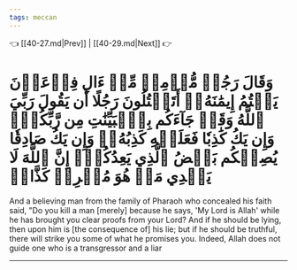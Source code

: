 ```yaml
---
tags: meccan
---
```


👈 [[40-27.md|Prev]] | [[40-29.md|Next]] 👉

# وَقَالَ رَجُلٞ مُّؤۡمِنٞ مِّنۡ ءَالِ فِرۡعَوۡنَ يَكۡتُمُ إِيمَٰنَهُۥٓ أَتَقۡتُلُونَ رَجُلًا أَن يَقُولَ رَبِّيَ ٱللَّهُ وَقَدۡ جَآءَكُم بِٱلۡبَيِّنَٰتِ مِن رَّبِّكُمۡۖ وَإِن يَكُ كَٰذِبٗا فَعَلَيۡهِ كَذِبُهُۥۖ وَإِن يَكُ صَادِقٗا يُصِبۡكُم بَعۡضُ ٱلَّذِي يَعِدُكُمۡۖ إِنَّ ٱللَّهَ لَا يَهۡدِي مَنۡ هُوَ مُسۡرِفٞ كَذَّابٞ

And a believing man from the family of Pharaoh who concealed his faith said, "Do you kill a man [merely] because he says, 'My Lord is Allah' while he has brought you clear proofs from your Lord? And if he should be lying, then upon him is [the consequence of] his lie; but if he should be truthful, there will strike you some of what he promises you. Indeed, Allah does not guide one who is a transgressor and a liar

---

